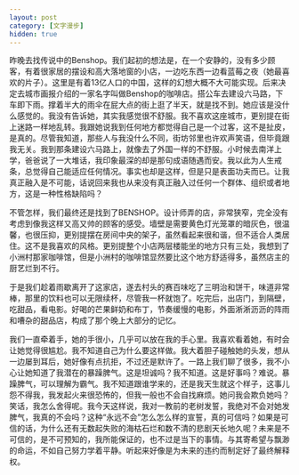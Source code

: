 ```yaml
---
layout: post
category: [文字漫步]
hidden: true
---
```


昨晚去找传说中的Benshop。我们起初的想法是，在一个安静的，没有多少顾客，有着很家居的摆设和高大落地窗的小店，一边吃东西一边看蓝莓之夜（她最喜欢的片子）。这里是有着13亿人口的中国，这样的幻想大概不大可能实现。后来决定去城市画报介绍的一家名字叫做Benshop的咖啡店。搭公车去建设六马路，下车即下雨。撑着半大的雨伞在屁大点的街上逛了半天，就是找不到。她应该是没什么感觉的。我没有告诉她，其实我感觉很不舒服。我不喜欢这座城市，更别提在街上迷路一样地乱转。我跟她说我到任何地方都觉得自己是一个过客，这不是扯皮，是真的。尽管我知道，那些人与我没什么不同，街坊邻里也许欢声笑语，但毕竟跟我无关。我到那条建设六马路上，就像去了外国一样的不舒服。小时候去南洋上学，爸爸说了一大堆话，我印象最深的却是那句成语随遇而安。我以此为人生戒条，总觉得自己能适应任何情况。事实也却是这样，但是只是表面功夫而已。让我真正融入是不可能，话说回来我也从来没有真正融入过任何一个群体、组织或者地方，这是一种性格缺陷吗？

不管怎样，我们最终还是找到了BENSHOP。设计师弄的店，非常狭窄，完全没有考虑到像我这样又高又帅的顾客的感受。墙壁是需要黄色灯光笼罩的暗灰色，很温馨，也很压抑，更别提摆在房间中央的架子，虽然看起来很和谐，但不适合人类居住。这不是我喜欢的风格。更别提整个小店两层楼能坐的地方只有三处，我想到了小洲村那家咖啡馆，但是小洲村的咖啡馆显然要比这个地方舒适得多，虽然店主的厨艺烂到不行。

于是我们趁着雨歇离开了这家店，遂去村头的赛百味吃了三明治和饼干，味道非常棒，那里的饮料也可以无限续杯，尽管我一杯就饱了。吃完后，出店门，到隔壁，吃甜品，看电影。好喝的芒果鲜奶和布丁，节奏缓慢的电影，外面淅淅沥沥的阵雨和嘈杂的甜品店，构成了那个晚上大部分的记忆。

我们一直牵着手，她的手很小，几乎可以放在我的手心里。我喜欢看着她，有时会让她觉得很尴尬。我不知道自己为什么要这样做。我大着胆子碰触她的头发，想从一边屡到耳后，她好像有点抗拒，不过还是默许了。一路上我们聊了很多，我不小心让她知道了我潜在的暴躁脾气。这是坦诚吗？我不知道。这是好事吗？难说。暴躁脾气，可以理解为霸气。我不知道跟谁学来的，还是我天生就这个样子，这事儿怨不得我，我发起火来很恐怖的，但我一般也不会自找麻烦。她问我会欺负她吗？笑话，我怎么舍得呢。我今天这样说，我对一教前的老树发誓，我绝对不会对她发脾气，我真的不会吗？这种“永远不会”怎么怎么样的宣誓，真的可信吗？如果是可信的话，为什么还有无数起失败的海枯石烂和数不清的悲剧天长地久呢？未来是不可信的，是不可预知的，我所能保证的，也不过是当下的事情。与其寄希望与飘渺的命运，不如自己努力学着平静。听起来好像是为未来的违约而制定好了最终解释权。